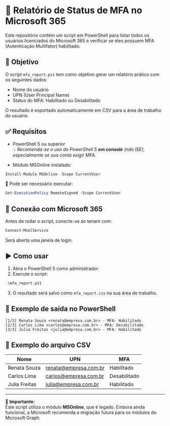 # 🔐 Relatório de Status de MFA no Microsoft 365

Este repositório contém um script em PowerShell para listar todos os usuários licenciados do Microsoft 365 e verificar se eles possuem MFA (Autenticação Multifator) habilitado.

## 📄 Objetivo

O script `mfa_report.ps1` tem como objetivo gerar um relatório prático com os seguintes dados:

- Nome do usuário
- UPN (User Principal Name)
- Status do MFA: Habilitado ou Desabilitado

O resultado é exportado automaticamente em CSV para a área de trabalho do usuário.

## ✅ Requisitos

- PowerShell 5 ou superior  
  💡 *Recomenda-se o uso do PowerShell 5 **em console** (não ISE), especialmente se sua conta exigir MFA.*

- Módulo MSOnline instalado:

```powershell
Install-Module MSOnline -Scope CurrentUser
```

📌 Pode ser necessário executar:

```powershell
Set-ExecutionPolicy RemoteSigned -Scope CurrentUser
```

## 🔌 Conexão com Microsoft 365

Antes de rodar o script, conecte-se ao tenant com:

```powershell
Connect-MsolService
```

Será aberta uma janela de login.

## ▶️ Como usar

1. Abra o PowerShell 5 como administrador.
2. Execute o script:

```powershell
.\mfa_report.ps1
```

3. O resultado será salvo como `mfa_report.csv` na sua área de trabalho.

## 🧪 Exemplo de saída no PowerShell

```
[1/3] Renata Souza <renata@empresa.com.br> - MFA: Habilitado
[2/3] Carlos Lima <carlos@empresa.com.br> - MFA: Desabilitado
[3/3] Julia Freitas <julia@empresa.com.br> - MFA: Habilitado
```

## 📁 Exemplo do arquivo CSV

| Nome         | UPN                    | MFA         |
|--------------|------------------------|-------------|
| Renata Souza | renata@empresa.com.br  | Habilitado  |
| Carlos Lima  | carlos@empresa.com.br  | Desabilitado|
| Julia Freitas| julia@empresa.com.br   | Habilitado  |

---

🚨 **Importante:**  
Este script utiliza o módulo **MSOnline**, que é legado. Embora ainda funcional, a Microsoft recomenda a migração futura para os módulos do Microsoft Graph.

